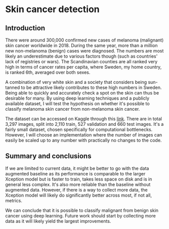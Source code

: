 # Skin cancer detection

## Introduction

There were around 300,000 confirmed new cases of melanoma (malignant) skin cancer worldwide in 2018. During the same year, more than a million new non-melanoma (benign) cases were diagnosed. The numbers are most likely an underestimate due to various factors though (such as countries' lack of registries or wars). The Scandinavian counties are all ranked very high in terms of cancer rates per capita, where Sweden, my home country, is ranked 6th, averaged over both sexes.

A combination of very white skin and a society that considers being sun-tanned to be attractive likely contributes to these high numbers in Sweden. Being able to quickly and accurately check a spot on the skin can thus be desirable for many. By using deep learning techniques and a publicly available dataset, I will test the hypothesis on whether it's possible to classify melanoma skin cancer from non-melanoma skin cancer.

The dataset can be accessed on Kaggle through this [link](https://www.kaggle.com/fanconic/skin-cancer-malignant-vs-benign). There are in total 3,297 images, split into 2,110 train, 527 validation and 660 test images. It's a fairly small dataset, chosen specifically for computational bottlenecks. However, I will choose an implementation where the number of images can easily be scaled up to any number with practically no changes to the code.


## Summary and conclusions

If we are limited to current data, it might be better to go with the data augmented baseline as its performance is comparable to the larger Xception model but is faster to train, takes less space on disk and is in general less complex. It's also more reliable than the baseline without augmented data. However, if there is a way to collect more data, the Xception model will likely do significantly better across most, if not all, metrics.

We can conclude that it is possible to classify malignant from benign skin cancer using deep learning. Future work should start by collecting more data as it will likely yield the largest improvements.



